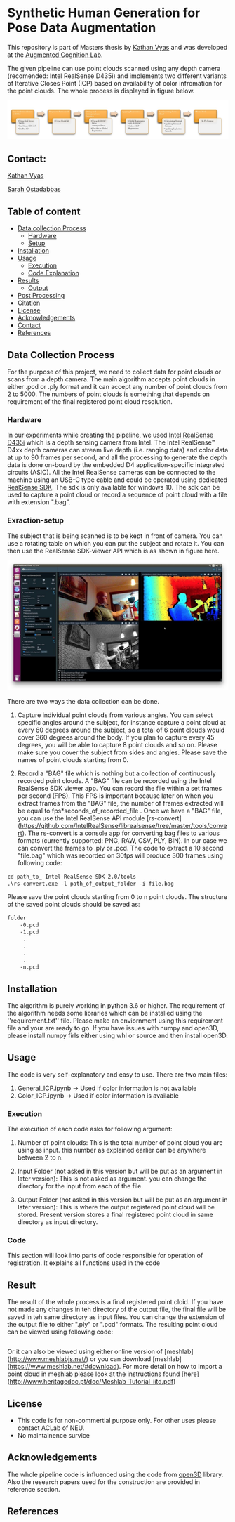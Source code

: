 
# Synthetic Human Generation for Pose Data Augmentation

This repository is part of Masters thesis by [Kathan Vyas](vyas.k@northeastern.edu) and was developed at the [Augmented Cognition Lab](https://web.northeastern.edu/ostadabbas/). 


The given pipeline can use point clouds scanned using any depth camera (recomended: Intel RealSense D435i) and implements two different variants of Iterative Closes Point (ICP) based on availability of color infromation for the point clouds. The whole process is displayed in figure below.

![image](images/mesh_process.JPG)

## Contact: 
[Kathan Vyas](vyas.k@northeastern.edu)

[Sarah Ostadabbas](ostadabbas@ece.neu.edu)


## Table of content

- [Data collection Process](##data-collection-process)
    - [Hardware](###hardware)
    - [Setup](###Exraction-setup)
- [Installation](##Installation)
- [Usage](##Usage)
    - [Execution](###Execution)
    - [Code Explanation](###code) 
- [Results](##Result)
    - [Output](###Output)
- [Post Processing](##Post-Processing)
- [Citation](##Citation)
- [License](##license)
- [Acknowledgements](##Acknowledgements)
- [Contact](##Contact) 
- [References](##References) 

## Data Collection Process

For the purpose of this project, we need to collect data for point clouds or scans from a depth camera. The main algorithm accepts point clouds in either .pcd or .ply format and it can accept any number of point clouds from 2 to 5000. The numbers of point clouds is something that depends on requirement of the final registered point cloud resolution.

### Hardware

In our experiments while creating the pipeline, we used [Intel RealSense D435i](https://www.intelrealsense.com/) which is a depth sensing camera from Intel. The Intel RealSense™ D4xx depth cameras can stream live depth (i.e. ranging data) and color data at up to 90 frames per second, and all the processing to generate the depth data is done on-board by the embedded D4 application-specific integrated circuits (ASIC). All the Intel RealSense cameras can be connected to the machine using an USB-C type cable and could be operated using dedicated [RealSense SDK](https://www.intelrealsense.com/sdk-2/). The sdk is only available for windows 10. The sdk can be used to capture a point cloud or record a sequence of point cloud with a file with extension ".bag". 

### Exraction-setup

The subject that is being scanned is to be kept in front of camera. You can use a rotating table on which you can put the subject and rotate it. You can then use the RealSense SDK-viewer API which is as shown in figure here.

![image](images/realsensesdk.jpg)


There are two ways the data collection can be done. 

1. Capture individual point clouds from various angles. You can select specific angles around the subject, for instance capture a point cloud at every 60 degrees around the subject, so a total of 6 point clouds would cover 360 degrees around the body. If you plan to capture every 45 degrees, you will be able to capture 8 point clouds and so on. Please make sure you cover the subject from sides and angles. Please save the names of point clouds starting from 0. 

2. Record a "BAG" file which is nothing but a collection of continuously recorded point clouds. A "BAG" file can be recorded using the Intel RealSense SDK viewer app. You can record the file within a set frames per second (FPS). This FPS is important because later on when you extract frames from the "BAG" file, the number of frames extracted will be equal to fps*seconds_of_recorded_file . Once we have a "BAG" file, you can use the Intel RealSense API module [rs-convert] (https://github.com/IntelRealSense/librealsense/tree/master/tools/convert). The rs-convert is a console app for converting bag files to various formats (currently supported: PNG, RAW, CSV, PLY, BIN). In our case we can convert the frames to .ply or .pcd. The code to extract a  10 second "file.bag" which was recorded on 30fps will produce 300 frames using following code:


```
cd path_to_ Intel RealSense SDK 2.0/tools
.\rs-convert.exe -l path_of_output_folder -i file.bag
```

Please save the point clouds starting from 0 to n point clouds. The structure of the saved point clouds should be saved as:


```
folder
    -0.pcd
    -1.pcd
     .
     .
     .
     .
    -n.pcd
```

## Installation

The algorithm is purely working in python 3.6 or higher. The requirement of the algorithm needs some libraries which can be installed using the ''requirement.txt'' file. 
Please make an enviornment using this requirement file and your are ready to go. If you have issues with numpy and open3D, please install numpy firls either using whl or source 
and then install open3D.

## Usage

The code is very self-explanatory and easy to use. There are two main files:

1. General_ICP.ipynb     -> Used if color information is not available
2. Color_ICP.ipynb       -> Used if color information is available

### Execution

The execution of each code asks for following argument:

1. Number of point clouds: This is the total number of point cloud you are using as input. this number as explained earlier can be anywhere between 2 to n.

2. Input Folder (not asked in this version but will be put as an argument in later version): This is not asked as argument. you can change the directory for the input from each of the file.

3. Output Folder (not asked in this version but will be put as an argument in later version): This is where the output registered point cloud will be stored. Present version stores a final registered point cloud in same directory as input directory.

### Code

This section will look into parts of code responsible for operation of registration. It explains all functions used in the code 



## Result

The result of the whole process is a final registered point cloid. If you have not made any changes in teh directory of the output file, the final file will be saved in teh same directory as input files. You can change the extension of the output file to either ".ply" or ".pcd" formats. The resulting point cloud can be viewed using following code:

```
```

Or it can also be viewed using either online version of [meshlab] (http://www.meshlabjs.net/) or you can download [meshlab] (https://www.meshlab.net/#download). For more detail on how to import a point cloud in meshlab please look at the instructions found [here] (http://www.heritagedoc.pt/doc/Meshlab_Tutorial_iitd.pdf)





## License 
* This code is for non-commertial purpose only. For other uses please contact ACLab of NEU. 
* No maintainence survice 

## Acknowledgements ###

The whole pipeline code is influenced using the code from [open3D](http://www.open3d.org/) library. Also the research papers used for the construction are provided in reference section.




## References

